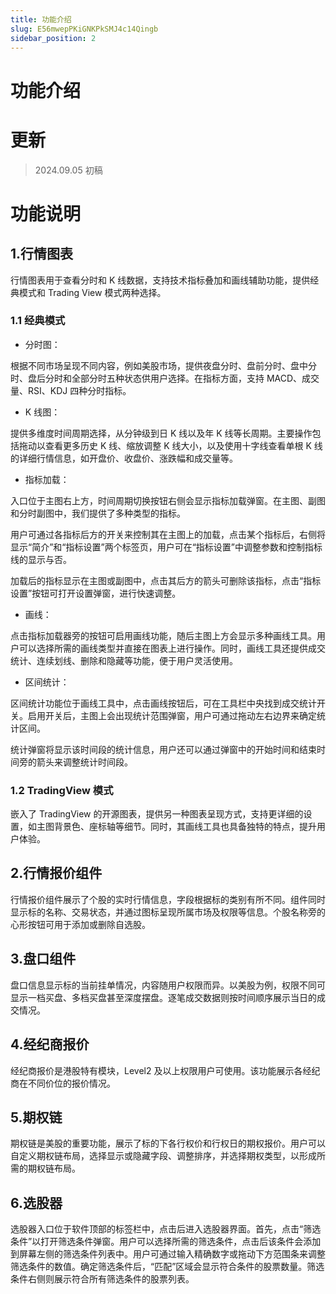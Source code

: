 ```yaml
---
title: 功能介绍
slug: E56mwepPKiGNKPkSMJ4c14Qingb
sidebar_position: 2
---
```



# 功能介绍

# 更新

> 2024.09.05 初稿

# 功能说明

## 1.行情图表

行情图表用于查看分时和 K 线数据，支持技术指标叠加和画线辅助功能，提供经典模式和 Trading View 模式两种选择。

### 1.1 经典模式

- 分时图：

根据不同市场呈现不同内容，例如美股市场，提供夜盘分时、盘前分时、盘中分时、盘后分时和全部分时五种状态供用户选择。在指标方面，支持 MACD、成交量、RSI、KDJ 四种分时指标。

- K 线图：

提供多维度时间周期选择，从分钟级到日 K 线以及年 K 线等长周期。主要操作包括拖动以查看更多历史 K 线、缩放调整 K 线大小，以及使用十字线查看单根 K 线的详细行情信息，如开盘价、收盘价、涨跌幅和成交量等。 

- 指标加载：

入口位于主图右上方，时间周期切换按钮右侧会显示指标加载弹窗。在主图、副图和分时副图中，我们提供了多种类型的指标。

用户可通过各指标后方的开关来控制其在主图上的加载，点击某个指标后，右侧将显示“简介”和“指标设置”两个标签页，用户可在“指标设置”中调整参数和控制指标线的显示与否。

加载后的指标显示在主图或副图中，点击其后方的箭头可删除该指标，点击“指标设置”按钮可打开设置弹窗，进行快速调整。

- 画线：

点击指标加载器旁的按钮可启用画线功能，随后主图上方会显示多种画线工具。用户可以选择所需的画线类型并直接在图表上进行操作。同时，画线工具还提供成交统计、连续划线、删除和隐藏等功能，便于用户灵活使用。

- 区间统计：

区间统计功能位于画线工具中，点击画线按钮后，可在工具栏中央找到成交统计开关。启用开关后，主图上会出现统计范围弹窗，用户可通过拖动左右边界来确定统计区间。

统计弹窗将显示该时间段的统计信息，用户还可以通过弹窗中的开始时间和结束时间旁的箭头来调整统计时间段。

### 1.2 TradingView 模式

嵌入了 TradingView 的开源图表，提供另一种图表呈现方式，支持更详细的设置，如主图背景色、座标轴等细节。同时，其画线工具也具备独特的特点，提升用户体验。

## 2.行情报价组件

行情报价组件展示了个股的实时行情信息，字段根据标的类别有所不同。组件同时显示标的名称、交易状态，并通过图标呈现所属市场及权限等信息。个股名称旁的心形按钮可用于添加或删除自选股。

## 3.盘口组件

盘口信息显示标的当前挂单情况，内容随用户权限而异。以美股为例，权限不同可显示一档买盘、多档买盘甚至深度摆盘。逐笔成交数据则按时间顺序展示当日的成交情况。

## 4.经纪商报价

经纪商报价是港股特有模块，Level2 及以上权限用户可使用。该功能展示各经纪商在不同价位的报价情况。

## 5.期权链

期权链是美股的重要功能，展示了标的下各行权价和行权日的期权报价。用户可以自定义期权链布局，选择显示或隐藏字段、调整排序，并选择期权类型，以形成所需的期权链布局。

## 6.选股器

选股器入口位于软件顶部的标签栏中，点击后进入选股器界面。首先，点击“筛选条件”以打开筛选条件弹窗。用户可以选择所需的筛选条件，点击后该条件会添加到屏幕左侧的筛选条件列表中。用户可通过输入精确数字或拖动下方范围条来调整筛选条件的数值。确定筛选条件后，“匹配”区域会显示符合条件的股票数量。筛选条件右侧则展示符合所有筛选条件的股票列表。

